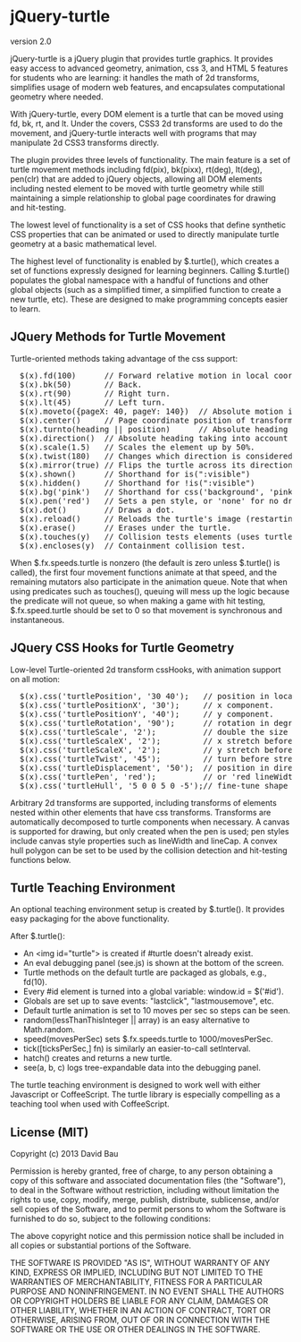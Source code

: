 jQuery-turtle
=============

version 2.0

jQuery-turtle is a jQuery plugin that provides turtle graphics.
It provides easy access to advanced geometry, animation, css 3,
and HTML 5 features for students who are learning: it handles
the math of 2d transforms, simplifies usage of modern web features,
and encapsulates computational geometry where needed.

With jQuery-turtle, every DOM element is a turtle that can be
moved using fd, bk, rt, and lt.  Under the covers, CSS3 2d
transforms are used to do the movement, and jQuery-turtle
interacts well with programs that may manipulate 2d CSS3
transforms directly.

The plugin provides three levels of functionality.  The main
feature is a set of turtle movement methods including fd(pix),
bk(pixx), rt(deg), lt(deg), pen(clr) that are added to jQuery objects,
allowing all DOM elements including nested element to be moved
with turtle geometry while still maintaining a simple relationship
to global page coordinates for drawing and hit-testing.

The lowest level of functionality is a set of CSS hooks that define
synthetic CSS properties that can be animated or used to directly
manipulate turtle geometry at a basic mathematical level.

The highest level of functionality is enabled by $.turtle(),
which creates a set of functions expressly designed for learning
beginners.  Calling $.turtle() populates the global namespace with a
handful of functions and other global objects (such as a simplified
timer, a simplified function to create a new turtle, etc).  These
are designed to make programming concepts easier to learn.

JQuery Methods for Turtle Movement
----------------------------------

Turtle-oriented methods taking advantage of the css support:
<pre>
  $(x).fd(100)      // Forward relative motion in local coordinates.
  $(x).bk(50)       // Back.
  $(x).rt(90)       // Right turn.
  $(x).lt(45)       // Left turn.
  $(x).moveto({pageX: 40, pageY: 140})  // Absolute motion in page coordinates.
  $(x).center()     // Page coordinate position of transform-origin.
  $(x).turnto(heading || position)      // Absolute heading adjustment.
  $(x).direction()  // Absolute heading taking into account nested transforms.
  $(x).scale(1.5)   // Scales the element up by 50%.
  $(x).twist(180)   // Changes which direction is considered "forward".
  $(x).mirror(true) // Flips the turtle across its direction axis.
  $(x).shown()      // Shorthand for is(":visible")
  $(x).hidden()     // Shorthand for !is(":visible")
  $(x).bg('pink')   // Shorthand for css('background', 'pink')
  $(x).pen('red')   // Sets a pen style, or 'none' for no drawing.
  $(x).dot()        // Draws a dot.
  $(x).reload()     // Reloads the turtle's image (restarting animated gifs)
  $(x).erase()      // Erases under the turtle.
  $(x).touches(y)   // Collision tests elements (uses turtleHull if present).
  $(x).encloses(y)  // Containment collision test.
</pre>
When $.fx.speeds.turtle is nonzero (the default is zero unless
$.turtle() is called), the first four movement functions animate
at that speed, and the remaining mutators also participate in the
animation queue.  Note that when using predicates such as
touches(), queuing will mess up the logic because the predicate
will not queue, so when making a game with hit testing,
$.fx.speed.turtle should be set to 0 so that movement is
synchronous and instantaneous.

JQuery CSS Hooks for Turtle Geometry
------------------------------------

Low-level Turtle-oriented 2d transform cssHooks, with animation
support on all motion:
<pre>
  $(x).css('turtlePosition', '30 40');   // position in local coordinates.
  $(x).css('turtlePositionX', '30');     // x component.
  $(x).css('turtlePositionY', '40');     // y component.
  $(x).css('turtleRotation', '90');      // rotation in degrees.
  $(x).css('turtleScale', '2');          // double the size of any element.
  $(x).css('turtleScaleX', '2');         // x stretch before rotate after twist.
  $(x).css('turtleScaleX', '2');         // y stretch before rotate after twist.
  $(x).css('turtleTwist', '45');         // turn before stretching.
  $(x).css('turtleDisplacement', '50');  // position in direction of rotation.
  $(x).css('turtlePen', 'red');          // or 'red lineWidth 2px' etc.
  $(x).css('turtleHull', '5 0 0 5 0 -5');// fine-tune shape for collisions.
</pre>

Arbitrary 2d transforms are supported, including transforms of elements
nested within other elements that have css transforms. Transforms are
automatically decomposed to turtle components when necessary.
A canvas is supported for drawing, but only created when the pen is
used; pen styles include canvas style properties such as lineWidth
and lineCap.  A convex hull polygon can be set to be used by the collision
detection and hit-testing functions below.

Turtle Teaching Environment
---------------------------

An optional teaching environment setup is created by $.turtle().
It provides easy packaging for the above functionality.

After $.turtle():
  * An &lt;img id="turtle"&gt; is created if #turtle doesn't already exist.
  * An eval debugging panel (see.js) is shown at the bottom of the screen.
  * Turtle methods on the default turtle are packaged as globals, e.g., fd(10).
  * Every #id element is turned into a global variable: window.id = $('#id').
  * Globals are set up to save events: "lastclick", "lastmousemove", etc.
  * Default turtle animation is set to 10 moves per sec so steps can be seen.
  * random(lessThanThisInteger || array) is an easy alternative to Math.random.
  * speed(movesPerSec) sets $.fx.speeds.turtle to 1000/movesPerSec.
  * tick([ticksPerSec,] fn) is similarly an easier-to-call setInterval.
  * hatch() creates and returns a new turtle.
  * see(a, b, c) logs tree-expandable data into the debugging panel.

The turtle teaching environment is designed to work well with either
Javascript or CoffeeScript.  The turtle library is especially compelling
as a teaching tool when used with CoffeeScript.

License (MIT)
-------------

Copyright (c) 2013 David Bau

Permission is hereby granted, free of charge, to any person obtaining a copy
of this software and associated documentation files (the "Software"), to deal
in the Software without restriction, including without limitation the rights
to use, copy, modify, merge, publish, distribute, sublicense, and/or sell
copies of the Software, and to permit persons to whom the Software is
furnished to do so, subject to the following conditions:

The above copyright notice and this permission notice shall be included in
all copies or substantial portions of the Software.

THE SOFTWARE IS PROVIDED "AS IS", WITHOUT WARRANTY OF ANY KIND, EXPRESS OR
IMPLIED, INCLUDING BUT NOT LIMITED TO THE WARRANTIES OF MERCHANTABILITY,
FITNESS FOR A PARTICULAR PURPOSE AND NONINFRINGEMENT. IN NO EVENT SHALL THE
AUTHORS OR COPYRIGHT HOLDERS BE LIABLE FOR ANY CLAIM, DAMAGES OR OTHER
LIABILITY, WHETHER IN AN ACTION OF CONTRACT, TORT OR OTHERWISE, ARISING FROM,
OUT OF OR IN CONNECTION WITH THE SOFTWARE OR THE USE OR OTHER DEALINGS IN
THE SOFTWARE.
